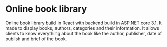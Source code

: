 # Online book library
Online book library build in React with backend build in ASP.NET core 3.1, It made to display books, authors, categories and their information.
It allows clients to know everything about the book like the author, publisher, date of publish and brief of the book.
